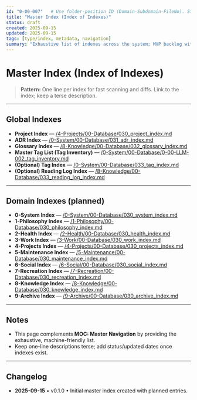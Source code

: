 ```yaml
---
id: "0-00-007"   # Use folder-position ID (Domain-Subdomain-FileNo). Stable, never changes even if title changes.
title: "Master Index (Index of Indexes)"
status: draft
created: 2025-09-15
updated: 2025-09-15
tags: [type/index, metadata, navigation]
summary: "Exhaustive list of indexes across the system; MVP backlog with placeholders you’ll create later."
---
```


# Master Index (Index of Indexes)

> **Pattern:** One line per index for fast scanning and diffs. Link to the index; keep a terse description.

---

## Global Indexes
- **Project Index** — [/4-Projects/00-Database/030_project_index.md](/4-Projects/00-Database/030_project_index.md)
- **ADR Index** — [/0-System/00-Database/031_adr_index.md](/0-System/00-Database/031_adr_index.md)
- **Glossary Index** — [/8-Knowledge/00-Database/032_glossary_index.md](/8-Knowledge/00-Database/032_glossary_index.md)
- **Master Tag List (Tag Inventory)** — [/0-System/00-Database/0-00-LLM-002_tag_inventory.md](/0-System/00-Database/0-00-LLM-002_tag_inventory.md)
- **(Optional) Tag Index** — [/0-System/00-Database/033_tag_index.md](/0-System/00-Database/033_tag_index.md)
- **(Optional) Reading Log Index** — [/8-Knowledge/00-Database/033_reading_log_index.md](/8-Knowledge/00-Database/033_reading_log_index.md)

---

## Domain Indexes (planned)
- **0-System Index** — [/0-System/00-Database/030_system_index.md](/0-System/00-Database/030_system_index.md)
- **1-Philosophy Index** — [/1-Philosophy/00-Database/030_philosophy_index.md](/1-Philosophy/00-Database/030_philosophy_index.md)
- **2-Health Index** — [/2-Health/00-Database/030_health_index.md](/2-Health/00-Database/030_health_index.md)
- **3-Work Index** — [/3-Work/00-Database/030_work_index.md](/3-Work/00-Database/030_work_index.md)
- **4-Projects Index** — [/4-Projects/00-Database/030_projects_index.md](/4-Projects/00-Database/030_projects_index.md)
- **5-Maintenance Index** — [/5-Maintenance/00-Database/030_maintenance_index.md](/5-Maintenance/00-Database/030_maintenance_index.md)
- **6-Social Index** — [/6-Social/00-Database/030_social_index.md](/6-Social/00-Database/030_social_index.md)
- **7-Recreation Index** — [/7-Recreation/00-Database/030_recreation_index.md](/7-Recreation/00-Database/030_recreation_index.md)
- **8-Knowledge Index** — [/8-Knowledge/00-Database/030_knowledge_index.md](/8-Knowledge/00-Database/030_knowledge_index.md)
- **9-Archive Index** — [/9-Archive/00-Database/030_archive_index.md](/9-Archive/00-Database/030_archive_index.md)

---

## Notes
- This page complements **MOC: Master Navigation** by providing the exhaustive, machine-friendly list.  
- Keep one-line descriptions terse; add status/updated dates once indexes exist.

---

## Changelog
- **2025-09-15** • v0.1.0 • Initial master index created with planned entries.
